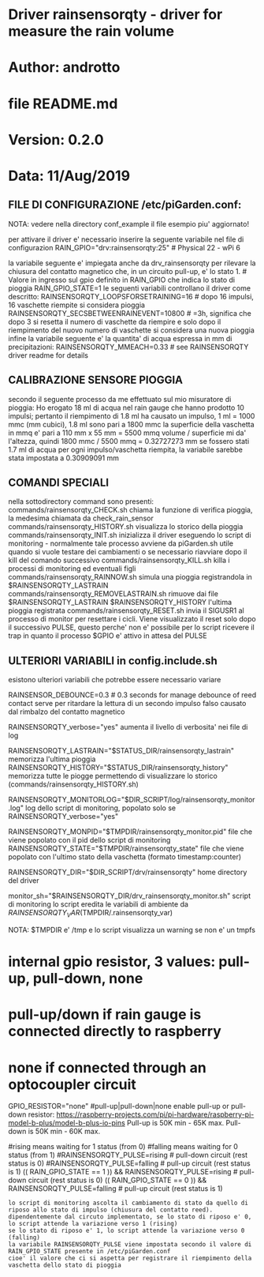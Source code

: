 #
# Driver rainsensorqty - driver for measure the rain volume
# Author: androtto
# file README.md
# Version: 0.2.0
# Data: 11/Aug/2019


FILE DI CONFIGURAZIONE /etc/piGarden.conf:
-----------------------------------------
NOTA: vedere nella directory conf_example il file esempio piu' aggiornato!

per attivare il driver e' necessario inserire la seguente variabile nel file di configurazion
	RAIN_GPIO="drv:rainsensorqty:25"        # Physical 22 - wPi 6

la variabile seguente e' impiegata anche da drv_rainsensorqty per rilevare la chiusura del contatto magnetico che, in un circuito pull-up, e' lo stato 1.
	# Valore in ingresso sul gpio definito in RAIN_GPIO che indica lo stato di pioggia
	RAIN_GPIO_STATE=1
le seguenti variabili controllano il driver come descritto:
	RAINSENSORQTY_LOOPSFORSETRAINING=16 # dopo 16 impulsi, 16 vaschette riempite si considera pioggia
	RAINSENSORQTY_SECSBETWEENRAINEVENT=10800 # =3h, significa che dopo 3 si resetta il numero di vaschette da riempire e solo dopo il riempimento del nuovo numero di vaschette si considera una nuova pioggia
infine la variabile seguente e' la quantita' di acqua espressa in mm di precipitazioni:
	RAINSENSORQTY_MMEACH=0.33 # see RAINSENSORQTY driver readme for details

CALIBRAZIONE SENSORE PIOGGIA
----------------------------
secondo il seguente processo da me effettuato sul mio misuratore di pioggia:
Ho erogato 18 ml di acqua nel rain gauge che hanno prodotto 10 impulsi; pertanto il riempimento di 1.8 ml ha causato un impulso, 1 ml = 1000 mmc (mm cubici),
1.8 ml sono pari a 1800 mmc
la superficie della vaschetta in mmq e' pari a 110 mm x 55 mm = 5500 mmq
volume / superficie mi da' l'altezza, quindi 1800 mmc / 5500 mmq = 0.32727273 mm
se fossero stati 1.7 ml di acqua per ogni impulso/vaschetta riempita, la variabile sarebbe stata impostata a 0.30909091 mm

COMANDI SPECIALI
----------------
nella sottodirectory command sono presenti:
commands/rainsensorqty_CHECK.sh
	chiama la funzione di verifica pioggia, la medesima chiamata da check_rain_sensor
commands/rainsensorqty_HISTORY.sh
	visualizza lo storico della pioggia
commands/rainsensorqty_INIT.sh
	inizializza il driver eseguendo lo script di monitoring - normalmente tale processo avviene da piGarden.sh
	utile quando si vuole testare dei cambiamenti o se necessario riavviare dopo il kill del comando successivo
commands/rainsensorqty_KILL.sh
	killa i processi di monitoring ed eventuali figli
commands/rainsensorqty_RAINNOW.sh
	simula una pioggia registrandola in $RAINSENSORQTY_LASTRAIN
commands/rainsensorqty_REMOVELASTRAIN.sh
	rimuove dai file $RAINSENSORQTY_LASTRAIN $RAINSENSORQTY_HISTORY l'ultima pioggia registrata
commands/rainsensorqty_RESET.sh
	invia il SIGUSR1 al processo di monitor per resettare i cicli. Viene visualizzato il reset solo dopo il successivo PULSE, questo perche' non e' possibile per lo script ricevere il trap in quanto il processo $GPIO e' attivo in attesa del PULSE


ULTERIORI VARIABILI in config.include.sh
----------------------------------------
esistono ulteriori variabili che potrebbe essere necessario variare

RAINSENSOR_DEBOUNCE=0.3 # 0.3 seconds for manage debounce of reed contact
	serve per ritardare la lettura di un secondo impulso falso causato dal rimbalzo del contatto magnetico

RAINSENSORQTY_verbose="yes"
	aumenta il livello di verbosita' nei file di log
	
RAINSENSORQTY_LASTRAIN="$STATUS_DIR/rainsensorqty_lastrain"
	memorizza l'ultima pioggia
RAINSENSORQTY_HISTORY="$STATUS_DIR/rainsensorqty_history"
	memorizza tutte le piogge permettendo di visualizzare lo storico (commands/rainsensorqty_HISTORY.sh)

RAINSENSORQTY_MONITORLOG="$DIR_SCRIPT/log/rainsensorqty_monitor.log"
	log dello script di monitoring, popolato solo se RAINSENSORQTY_verbose="yes"

RAINSENSORQTY_MONPID="$TMPDIR/rainsensorqty_monitor.pid"
	file che viene popolato con il pid dello script di monitoring
RAINSENSORQTY_STATE="$TMPDIR/rainsensorqty_state"
	file che viene popolato con l'ultimo stato della vaschetta (formato timestamp:counter)

RAINSENSORQTY_DIR="$DIR_SCRIPT/drv/rainsensorqty"
	home directory del driver

monitor_sh="$RAINSENSORQTY_DIR/drv_rainsensorqty_monitor.sh"
	script di monitoring
	lo script eredita le variabili di ambiente da $RAINSENSORQTY_VAR ($TMPDIR/.rainsensorqty_var)

NOTA: $TMPDIR e' /tmp e lo script visualizza un warning se non e' un tmpfs

# internal gpio resistor, 3 values: pull-up, pull-down, none
# pull-up/down if rain gauge is connected directly to raspberry
# none if connected through an optocoupler circuit
GPIO_RESISTOR="none" #pull-up|pull-down|none
	enable pull-up or pull-down resistor: https://raspberry-projects.com/pi/pi-hardware/raspberry-pi-model-b-plus/model-b-plus-io-pins
	Pull-up is 50K min - 65K max.
	Pull-down is 50K min - 60K max. 

#rising means waiting for 1 status (from 0)
#falling means waiting for 0 status (from 1)
#RAINSENSORQTY_PULSE=rising  # pull-down circuit (rest status is 0)
#RAINSENSORQTY_PULSE=falling # pull-up circuit   (rest status is 1)
(( RAIN_GPIO_STATE == 1 )) && RAINSENSORQTY_PULSE=rising  # pull-down circuit (rest status is 0)
(( RAIN_GPIO_STATE == 0 )) && RAINSENSORQTY_PULSE=falling # pull-up circuit   (rest status is 1)

	lo script di monitoring ascolta il cambiamento di stato da quello di riposo allo stato di impulso (chiusura del contatto reed).
	dipendentemente dal circuto implementato, se lo stato di riposo e' 0, lo script attende la variazione verso 1 (rising)
	se lo stato di riposo e' 1, lo script attende la variazione verso 0 (falling)
	la variabile RAINSENSORQTY_PULSE viene impostata secondo il valore di RAIN_GPIO_STATE presente in /etc/piGarden.conf
	cioe' il valore che ci si aspetta per registrare il riempimento della vaschetta dello stato di pioggia


